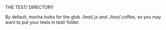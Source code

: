 THE TEST/ DIRECTORY

By default, mocha looks for the glob ./test/*.js and ./test/*.coffee, so you may want to put your tests in test/ folder.